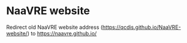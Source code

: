 # NaaVRE website

Redirect old NaaVRE website address (<https://qcdis.github.io/NaaVRE-website/>)
to <https://naavre.github.io/>
